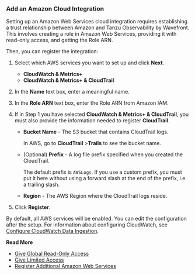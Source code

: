 ### Add an Amazon Cloud Integration

Setting up an Amazon Web Services cloud integration requires establishing a trust relationship between Amazon and Tanzu Observability by Wavefront. This involves creating a role in Amazon Web Services, providing it with read-only access, and getting the Role ARN.

Then, you can register the integration:

1. Select which AWS services you want to set up and click **Next**.
    * **CloudWatch & Metrics+**
    * **CloudWatch & Metrics+ & CloudTrail**
2. In the **Name** text box, enter a meaningful name.
3. In the **Role ARN** text box, enter the Role ARN from Amazon IAM.
4. If in Step 1 you have selected **CloudWatch & Metrics+ & CloudTrail**, you must also provide the information needed to register **CloudTrail**.

   * **Bucket Name** - The S3 bucket that contains CloudTrail logs. 
   
     In AWS, go to **CloudTrail** &gt;**Trails** to see the bucket name.
   
   * (Optional) **Prefix** - A log file prefix specified when you created the CloudTrail. 
   
     The default prefix is `AWSLogs`. If you use a custom prefix, you must put it here without using a forward slash at the end of the prefix, i.e. a trailing slash.
   
   * **Region** - The AWS Region where the CloudTrail logs reside.

4. Click **Register**.

By default, all AWS services will be enabled. You can edit the configuration after the setup. For information about configuring CloudWatch, see [Configure CloudWatch Data Ingestion](https://docs.wavefront.com/integrations_aws_metrics.html#configuring-cloudwatch-data-ingestion).

**Read More**<br />
* [Give Global Read-Only Access](https://docs.wavefront.com/integrations_aws_overview.html#give-read-only-access-to-your-amazon-account-and-get-the-role-arn)
* [Give Limited Access](https://docs.wavefront.com/integrations_aws_overview.html#giving-limited-access)
* [Register Additional Amazon Web Services](https://docs.wavefront.com/integrations_aws_overview.html#register-additional-amazon-web-services)
